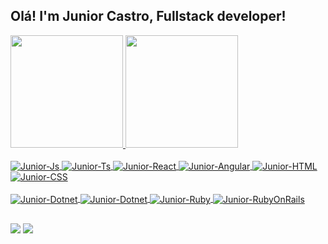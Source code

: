 ## Olá! I'm Junior Castro, Fullstack developer!
<div>
  <a href="https://github.com/devcastrojunin">
  <img height="180em" src="https://github-readme-stats.vercel.app/api?username=devcastrojunin&show_icons=true&theme=dracula&include_all_commits=true&count_private=true"/>
  <img height="180em" src="https://github-readme-stats.vercel.app/api/top-langs/?username=devcastrojunin&layout=compact&langs_count=7&theme=dracula"/>
</div>
<div style="display: inline_block"><br>
  <img align="center" alt="Junior-Js" src="https://img.shields.io/badge/JavaScript-F7DF1E?style=for-the-badge&logo=javascript&logoColor=black">
  <img align="center" alt="Junior-Ts" src="https://img.shields.io/badge/TypeScript-007ACC?style=for-the-badge&logo=typescript&logoColor=white">
  <img align="center" alt="Junior-React" src="https://img.shields.io/badge/React-20232A?style=for-the-badge&logo=react&logoColor=61DAFB">
  <img align="center" alt="Junior-Angular" src="https://img.shields.io/badge/Angular-DD0031?style=for-the-badge&logo=angular&logoColor=white">
  <img align="center" alt="Junior-HTML" src="https://img.shields.io/badge/HTML-239120?style=for-the-badge&logo=html5&logoColor=white">
  <img align="center" alt="Junior-CSS" src="https://img.shields.io/badge/CSS-239120?&style=for-the-badge&logo=css3&logoColor=white">
</div>
<div style="display: inline_block"><br>
  <img align="center" alt="Junior-Dotnet" src="https://img.shields.io/badge/C%23-512bd4?style=for-the-badge&logo=microsoft&logoColor=white">
  <img align="center" alt="Junior-Dotnet" src="https://img.shields.io/badge/.NET-512bd4?style=for-the-badge&logo=microsoft&logoColor=white">
  <img align="center" alt="Junior-Ruby" src="https://img.shields.io/badge/Ruby-CC342D?style=for-the-badge&logo=ruby&logoColor=white">
  <img align="center" alt="Junior-RubyOnRails" src="https://img.shields.io/badge/Ruby_on_Rails-CC0000?style=for-the-badge&logo=ruby-on-rails&logoColor=white">
</div>
  
  ##
 
<div> 
<a href = "https://www.linkedin.com/in/junior-castro-castro-tecnologia-em-sistemas/"><img src="https://img.shields.io/badge/Linkedin-0a66c2?style=for-the-badge&logo=linkedin&logoColor=white" target="_blank"></a>
<a href = "mailto:devcastrojunin@gmail.com"><img src="https://img.shields.io/badge/-Gmail-%23333?style=for-the-badge&logo=gmail&logoColor=white" target="_blank"></a>

 
</div>
